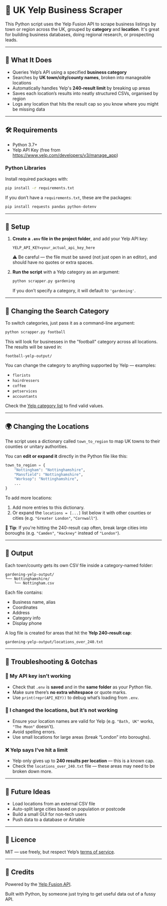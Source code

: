 # 🧹 UK Yelp Business Scraper

This Python script uses the Yelp Fusion API to scrape business listings by town or region across the UK, grouped by **category** and **location**. It's great for building business databases, doing regional research, or prospecting leads.

---

## 🚀 What It Does

- Queries Yelp’s API using a specified **business category**
- Searches by **UK town/city/county names**, broken into manageable locations
- Automatically handles Yelp's **240-result limit** by breaking up areas
- Saves each location’s results into neatly structured CSVs, organised by region
- Logs any location that hits the result cap so you know where you might be missing data

---

## 🛠 Requirements

- Python 3.7+
- Yelp API Key (free from https://www.yelp.com/developers/v3/manage_app)

### Python Libraries
Install required packages with:

```bash
pip install -r requirements.txt
```

If you don’t have a `requirements.txt`, these are the packages:

```bash
pip install requests pandas python-dotenv
```

---

## 🔑 Setup

1. **Create a `.env` file in the project folder**, and add your Yelp API key:

   ```env
   YELP_API_KEY=your_actual_api_key_here
   ```

   ⚠️ Be careful — the file must be saved (not just open in an editor), and should have no quotes or extra spaces.

2. **Run the script** with a Yelp category as an argument:

   ```bash
   python scrapper.py gardening
   ```

   If you don’t specify a category, it will default to `'gardening'`.

---

## 🔄 Changing the Search Category

To switch categories, just pass it as a command-line argument:

```bash
python scrapper.py football
```

This will look for businesses in the "football" category across all locations. The results will be saved in:

```
football-yelp-output/
```

You can change the category to anything supported by Yelp — examples:
- `florists`
- `hairdressers`
- `coffee`
- `petservices`
- `accountants`

Check the [Yelp category list](https://www.yelp.com/developers/documentation/v3/all_category_list) to find valid values.

---

## 🌍 Changing the Locations

The script uses a dictionary called `town_to_region` to map UK towns to their counties or unitary authorities.

You can **edit or expand it** directly in the Python file like this:

```python
town_to_region = {
    "Nottingham": "Nottinghamshire",
    "Mansfield": "Nottinghamshire",
    "Worksop": "Nottinghamshire",
    ...
}
```

To add more locations:
1. Add more entries to this dictionary.
2. Or expand the `locations = [...]` list below it with other counties or cities (e.g. `"Greater London"`, `"Cornwall"`).

🧠 **Tip**: If you're hitting the 240-result cap often, break large cities into boroughs (e.g. `"Camden"`, `"Hackney"` instead of `"London"`).

---

## 📁 Output

Each town/county gets its own CSV file inside a category-named folder:

```
gardening-yelp-output/
└── Nottinghamshire/
    └── Nottingham.csv
```

Each file contains:
- Business name, alias
- Coordinates
- Address
- Category info
- Display phone

A log file is created for areas that hit the **Yelp 240-result cap**:

```
gardening-yelp-output/locations_over_240.txt
```

---

## 🧪 Troubleshooting & Gotchas

### 🐛 My API key isn’t working
- Check that `.env` is **saved** and in the **same folder** as your Python file.
- Make sure there’s **no extra whitespace** or quote marks.
- Use `print(repr(API_KEY))` to debug what’s loading from `.env`.

### 🔄 I changed the locations, but it’s not working
- Ensure your location names are valid for Yelp (e.g. `"Bath, UK"` works, `"The Moon"` doesn't).
- Avoid spelling errors.
- Use small locations for large areas (break “London” into boroughs).

### ❌ Yelp says I’ve hit a limit
- Yelp only gives up to **240 results per location** — this is a known cap.
- Check the `locations_over_240.txt` file — these areas may need to be broken down more.

---

## 📌 Future Ideas

- Load locations from an external CSV file
- Auto-split large cities based on population or postcode
- Build a small GUI for non-tech users
- Push data to a database or Airtable

---

## 🧾 Licence

MIT — use freely, but respect Yelp’s [terms of service](https://www.yelp.com/developers/api_terms).

---

## 🙌 Credits

Powered by the [Yelp Fusion API](https://www.yelp.com/developers/documentation/v3).

Built with Python, by someone just trying to get useful data out of a fussy API.
